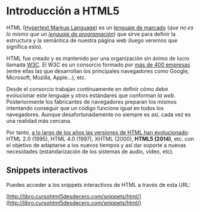 # Introducción a HTML5

HTML ([Hypertext Markup Language](http://www.w3.org/html/)) es un [lenguaje de marcado](https://es.wikipedia.org/wiki/Lenguaje_de_marcado) (*que no es lo mismo que un [lenguaje de programación](https://es.wikipedia.org/wiki/Lenguaje_de_programaci%C3%B3n)*) que sirve para definir la estructura y la semántica de nuestra página web (luego veremos que significa esto). 

HTML fue creado y es mantenido por una organización sin ánimo de lucro llamada [W3C](http://www.w3.org/). El W3C es un consorcio formado por [más de 400 empresas](http://www.w3.org/Consortium/Member/List) (entre ellas las que desarrollan los principales navegadores como Google, Microsoft, Mozilla, Apple...), etc. 

Desde el consorcio trabajan continuamente en definir cómo debe evolucionar este lenguaje y otros estándares que conforman *la web*. Posteriormente los fabricantes de navegadores preparan los mismos intentando conseguir que un código funcione igual en todos los navegadores. Aunque desafortunadamente no siempre es así, cada vez es una realidad más cercana.

Por tanto, [a lo largo de los años las versiones de HTML han evolucionado](https://en.wikipedia.org/wiki/HTML#HTML_versions_timeline): HTML 2.0 (1995), HTML 4.0 (1997), XHTML (2000), **HTML5 (2014)**, etc. con el objetivo de adaptarse a los nuevos tiempos y así dar soporte a nuevas necesidades (estandarización de los sistemas de audio, vídeo, etc).

## Snippets interactivos
Puedes acceder a los snippets interactivos de HTML a través de esta URL:

[http://libro.cursohtml5desdecero.com/snippets/html/](http://libro.cursohtml5desdecero.com/snippets/html/)
